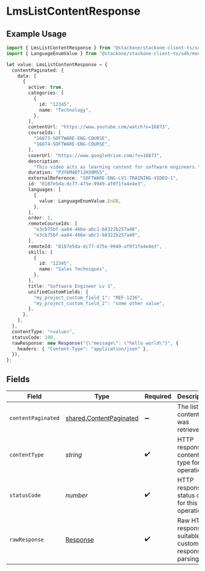 # LmsListContentResponse

## Example Usage

```typescript
import { LmsListContentResponse } from "@stackone/stackone-client-ts/sdk/models/operations";
import { LanguageEnumValue } from "@stackone/stackone-client-ts/sdk/models/shared";

let value: LmsListContentResponse = {
  contentPaginated: {
    data: [
      {
        active: true,
        categories: [
          {
            id: "12345",
            name: "Technology",
          },
        ],
        contentUrl: "https://www.youtube.com/watch?v=16873",
        courseIds: [
          "16873-SOFTWARE-ENG-COURSE",
          "16874-SOFTWARE-ENG-COURSE",
        ],
        coverUrl: "https://www.googledrive.com/?v=16873",
        description:
          "This video acts as learning content for software engineers.",
        duration: "P3Y6M4DT12H30M5S",
        externalReference: "SOFTWARE-ENG-LV1-TRAINING-VIDEO-1",
        id: "8187e5da-dc77-475e-9949-af0f1fa4e4e3",
        languages: [
          {
            value: LanguageEnumValue.EnGB,
          },
        ],
        order: 1,
        remoteCourseIds: [
          "e3cb75bf-aa84-466e-a6c1-b8322b257a48",
          "e3cb75bf-aa84-466e-a6c1-b8322b257a49",
        ],
        remoteId: "8187e5da-dc77-475e-9949-af0f1fa4e4e3",
        skills: [
          {
            id: "12345",
            name: "Sales Techniques",
          },
        ],
        title: "Software Engineer Lv 1",
        unifiedCustomFields: {
          "my_project_custom_field_1": "REF-1236",
          "my_project_custom_field_2": "some other value",
        },
      },
    ],
  },
  contentType: "<value>",
  statusCode: 100,
  rawResponse: new Response("{\"message\": \"hello world\"}", {
    headers: { "Content-Type": "application/json" },
  }),
};
```

## Fields

| Field                                                                     | Type                                                                      | Required                                                                  | Description                                                               |
| ------------------------------------------------------------------------- | ------------------------------------------------------------------------- | ------------------------------------------------------------------------- | ------------------------------------------------------------------------- |
| `contentPaginated`                                                        | [shared.ContentPaginated](../../../sdk/models/shared/contentpaginated.md) | :heavy_minus_sign:                                                        | The list of content was retrieved.                                        |
| `contentType`                                                             | *string*                                                                  | :heavy_check_mark:                                                        | HTTP response content type for this operation                             |
| `statusCode`                                                              | *number*                                                                  | :heavy_check_mark:                                                        | HTTP response status code for this operation                              |
| `rawResponse`                                                             | [Response](https://developer.mozilla.org/en-US/docs/Web/API/Response)     | :heavy_check_mark:                                                        | Raw HTTP response; suitable for custom response parsing                   |